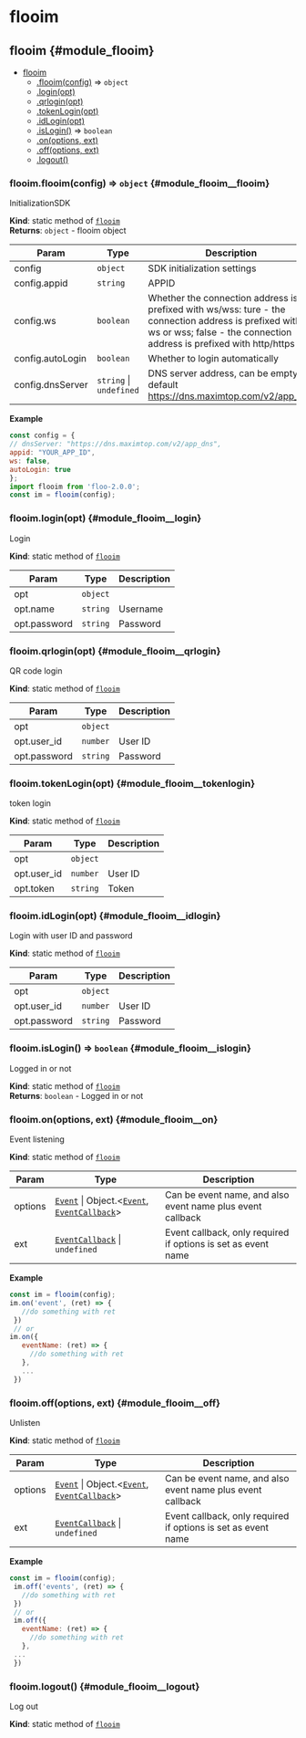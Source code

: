 # flooim
## flooim {#module_flooim}

* [flooim](#module_flooim)
    * [.flooim(config)](#module_flooim__flooim) ⇒ <code>object</code>
    * [.login(opt)](#module_flooim__login)
    * [.qrlogin(opt)](#module_flooim__qrlogin)
    * [.tokenLogin(opt)](#module_flooim__tokenlogin)
    * [.idLogin(opt)](#module_flooim__idlogin)
    * [.isLogin()](#module_flooim__islogin) ⇒ <code>boolean</code>
    * [.on(options, ext)](#module_flooim__on)
    * [.off(options, ext)](#module_flooim__off)
    * [.logout()](#module_flooim__logout)

### flooim.flooim(config) ⇒ <code>object</code> {#module_flooim__flooim}
InitializationSDK

**Kind**: static method of [<code>flooim</code>](#module_flooim)  
**Returns**: <code>object</code> - flooim object  

| Param | Type | Description |
| --- | --- | --- |
| config | <code>object</code> | SDK initialization settings |
| config.appid | <code>string</code> | APPID |
| config.ws | <code>boolean</code> | Whether the connection address is prefixed with ws/wss: ture - the connection address is prefixed with ws or wss; false - the connection address is prefixed with http/https |
| config.autoLogin | <code>boolean</code> | Whether to login automatically |
| config.dnsServer | <code>string</code> &#124; <code>undefined</code> | DNS server address, can be empty, default https://dns.maximtop.com/v2/app_dns |

**Example**  
```js
const config = {
// dnsServer: "https://dns.maximtop.com/v2/app_dns",
appid: "YOUR_APP_ID",
ws: false,
autoLogin: true
};
import flooim from 'floo-2.0.0';
const im = flooim(config);
```
### flooim.login(opt) {#module_flooim__login}
Login

**Kind**: static method of [<code>flooim</code>](#module_flooim)  

| Param | Type | Description |
| --- | --- | --- |
| opt | <code>object</code> |  |
| opt.name | <code>string</code> | Username |
| opt.password | <code>string</code> | Password |

### flooim.qrlogin(opt) {#module_flooim__qrlogin}
QR code login

**Kind**: static method of [<code>flooim</code>](#module_flooim)  

| Param | Type | Description |
| --- | --- | --- |
| opt | <code>object</code> |  |
| opt.user_id | <code>number</code> | User ID |
| opt.password | <code>string</code> | Password |

### flooim.tokenLogin(opt) {#module_flooim__tokenlogin}
token login

**Kind**: static method of [<code>flooim</code>](#module_flooim)  

| Param | Type | Description |
| --- | --- | --- |
| opt | <code>object</code> |  |
| opt.user_id | <code>number</code> | User ID |
| opt.token | <code>string</code> | Token |

### flooim.idLogin(opt) {#module_flooim__idlogin}
Login with user ID and password

**Kind**: static method of [<code>flooim</code>](#module_flooim)  

| Param | Type | Description |
| --- | --- | --- |
| opt | <code>object</code> |  |
| opt.user_id | <code>number</code> | User ID |
| opt.password | <code>string</code> | Password |

### flooim.isLogin() ⇒ <code>boolean</code> {#module_flooim__islogin}
Logged in or not

**Kind**: static method of [<code>flooim</code>](#module_flooim)  
**Returns**: <code>boolean</code> - Logged in or not  
### flooim.on(options, ext) {#module_flooim__on}
Event listening

**Kind**: static method of [<code>flooim</code>](#module_flooim)  

| Param | Type | Description |
| --- | --- | --- |
| options | [<code>Event</code>](types.md#module_types__event) &#124; Object.&lt;[<code>Event</code>](types.md#module_types__event), [<code>EventCallback</code>](types.md#module_types__eventcallback)&gt; | Can be event name, and also event name plus event callback |
| ext | [<code>EventCallback</code>](types.md#module_types__eventcallback) &#124; <code>undefined</code> | Event callback, only required if options is set as event name |

**Example**  
```js
const im = flooim(config);
im.on('event', (ret) => {
   //do something with ret
 })
 // or
im.on({
   eventName: (ret) => {
     //do something with ret
   },
   ...
 })
```
### flooim.off(options, ext) {#module_flooim__off}
Unlisten

**Kind**: static method of [<code>flooim</code>](#module_flooim)  

| Param | Type | Description |
| --- | --- | --- |
| options | [<code>Event</code>](types.md#module_types__event) &#124; Object.&lt;[<code>Event</code>](types.md#module_types__event), [<code>EventCallback</code>](types.md#module_types__eventcallback)&gt; | Can be event name, and also event name plus event callback |
| ext | [<code>EventCallback</code>](types.md#module_types__eventcallback) &#124; <code>undefined</code> | Event callback, only required if options is set as event name |

**Example**  
```js
const im = flooim(config);
 im.off('events', (ret) => {
   //do something with ret
 })
 // or
 im.off({
   eventName: (ret) => {
     //do something with ret
   },
 ...
 })
```
### flooim.logout() {#module_flooim__logout}
Log out

**Kind**: static method of [<code>flooim</code>](#module_flooim)  
